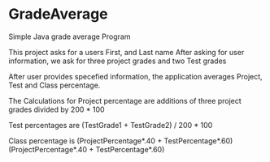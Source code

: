 # GradeAverage
Simple Java grade average Program

This project asks for a users First, and Last name 
After asking for user information, we ask for three project grades and two Test grades 

After user provides specefied information, the application averages Project, Test and Class percentage.

The Calculations for Project percentage are additions of three project grades divided by 200 * 100

Test percentages are (TestGrade1 + TestGrade2) / 200 * 100

Class percentage is (ProjectPercentage*.40 + TestPercentage*.60)(ProjectPercentage*.40 + TestPercentage*.60)
